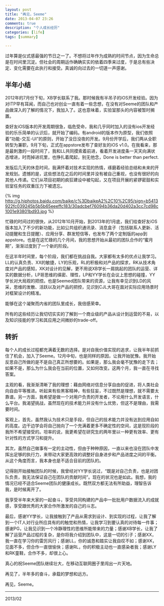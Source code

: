 ```yaml
---
layout: post
title: "再见，Seeme"
date: 2013-04-07 23:26
comments: true
description: "个人成长经历"
categories: [life]
tags: [summary]

---
```

过年算是仪式感最强的节日之一了。不想将过年作为成熟的时间节点，因为生命总是在时间里沉淀。但社会的周期运作确确实实的依着四季来过度，于是总有些决定、变化需要在此执行和接受。真诚的向过去的一切道一声感谢。

<!--more-->

半年小结
---
2012年的7月份下旬，XB学长联系了我。那时候我有半吊子的iOS开发经验。因为对ITP早有耳闻，而自己也对创业一直有着一些念想，在没有对Seeme的团队和产品做深入的了解的情况下，我加入了。这也意味着，实验室那头的内容被暂时搁置。

查好友iOS版本的开发周期很急，临危受命，我和几乎同时加入的没有ios开发经验的乐乐简单的认识后，就开始了编码。有android的版本作为原型，我们依照着“功能-交互-UI”的原则，开始了没日没夜的开发。9月份开学后，我们两从全职转型为兼职，9月下旬，正式在appstore发布了查好友的iOS v1.0。在我看来，那是最刺激的一段时间了，我和LL共同摸索着前进，看着开发进度条一天天向满状态增进，时而掉进坑里，也挣扎着爬起，别无他念，Done is better than perfect.

发版后几天的休息时间，我满怀着对技术实现的热情，琢磨着经验总结和未来的开发规划。遗憾的是，这些想法在之后的时间里并没有被自己重视，也没有很好的向其他人传递。它们从项目初期的疯狂建设中被勾起，又在项目开展的紧锣密鼓和实验室任务的双重压力下被遗忘。

{% img http://g.hiphotos.baidu.com/baike/c%3DbaikeA2%2C10%2C95/sign=b5413922fc039245b5b5b65eeeffc183/30adcbef76094b36da20d402a3cc7cd98c1001e93801bd93.jpg %}

忙碌的时间过的很快，从2012年10月开始，到2013年的1月底，我们给查好友iOS版本加入了不少的新功能，比如公共组织通讯录、消息盒子（包括联系人更新、活动提醒和生日提醒）、应用分享、群发短信等，也发布了两个定制版的app到appstore。也是在这忙碌的几个月间，我的思想开始从最初的团队合作的“蜜月期”，渐渐过度到了一个新的阶段。

在这半年时间里，每个阶段，我们都在挑战自我。大家都有太多的优点让我学习。LL的认真负责、XX的敏捷，LY的乐观，RL的积极和对产品的探求，RK从技术角度对产品的感知，XK对设计的见解，更不用说XB学长一肩挑起的团队的运营、详实的数据分析，LP哥思维的缜密、理性，LP和YY学长在会议上思想的碰撞，YY学长对大局观的把控。也是Seemed团队带来的资源，让我有幸见识到LD的风采，思维的发散、活跃以及对产品的把控，见识到CJL大哥在面对实际应用场景时对框架设计的精准。

能够在这个凝聚而内省的团队里成长，我倍感荣幸。

所有的这些经历让我切切实实的了解到一个商业级的产品从设计到运营的不易，以及知识技能的学习和其应用之间微妙的trade-off。

转折
---
每个人的成长过程都充满着无数的选择。是对自我价值实现的追求，让我半年前抓住了机会，加入了Seeme。12月中旬，也是同样的原因，让我开始犹豫。我开始反思自己所做的是不是自己真正所想要的。如果是，那么我会毫不犹豫的走下去；如果不是，那么为什么我会在当前的位置，又如何改变。这两个月，我一直在寻找答案。

主观的看，我渐渐清晰了我的理想：藉由网络对信息分享自由的促进，将人类社会向自由平等推进。听起来有些黑客精神，有些狂妄，不过既然是理想，就不需要太靠谱。另一方面，我希望是做一个对用户负责的开发者，不论用什么开发语言，什么平台。我渴望挑战，虽然现在的技术能力并没有什么优势，但这不是理由，我需要时间。

客观上，首先，虽然我认为技术只是手段，但自己的技术能力并没有达到应用自如的高度。边干边学会将自己抛向了一个充满着更多不确定性的空间，这是现阶段的我所不希望接受的。坦率的说，我更希望在研究生的两年里以一种更有效率、更有针对性的方式学习和提升。

其次，虽然自己做事有一定的主动性，但由于种种原因，一直以来也没在团队中发挥出足够的执行力，来带动大家更高效的调整好自身进步和产品进度之间的平衡。从这个角度而言，我本身也是不适合目前的团队的。

记得刚开始接触团队的时候，我曾经对YY学长说过，“既是对自己负责，也是对团队负责，我无法保证自己在团队的贡献时间”。现在的状况也是如此。我想，我的情况已经不适合Seeme团队的健康成长。既然双方都无法有所助益，理智告诉我，是时候离开了。     

我享受半年来大家的一起奋斗，享受共同构建的产品中一批批用户数据流入的成就感，享受跟优秀的大家合作所激发的自己的斗志。

最后，感谢YY学长，让我接触到了产品从需求到设计、到实现的过程，让我了解到一个IT人对行业所应具有的的触觉和热情，让我学习到要认真的对待每一件事；感谢PG，让我见识到一个冷静理性的思维所能带来的力量；感谢XB学长，让我了解了运营产品过程的复杂，是你将我介绍到团队中，这是一切的引子；感谢XX，我一直在学习你的雷厉风行；感谢LL，你的诚恳和踏实让我自叹不如；感谢XK，见面不多，但合作一直很愉快；感谢RL，你的积极主动也一直感染者我；感谢LY和RK童鞋，合作不多，却很上心。

真心的祝Seeme团队继续壮大，在移动互联网圈子里闯出一片天地。

再见了，半年多的奋斗，承载的梦想和远方。

再见，Seeme。

---

2013/02
